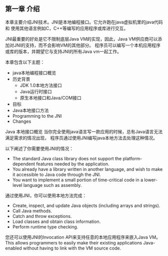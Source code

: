 ## 第一章 介绍

本章主要介绍JNI技术。JNI是本地编程接口。它允许跑在java虚拟机里的java代码和
使用其他语言例如C，C++等编写的应用程序或库进行交互。

JNI最重要的好处是它不限制底层Java VM的实现，因此，Java VM供应商可以添加对JNI的支持，而不会影响VM的其他部分。
程序员可以编写一个本机应用程序或库的版本，并期望它与支持JNI的所有Java vm一起工作。

本章包含以下主题：
+ java本地编程接口概览
+ 历史背景
    - JDK 1.0本地方法接口
    - Java运行时接口
    - 原生本地接口和Java/COM接口
+ 目标
+ Java本地接口方法
+ Programming to the JNI
+ Changes

Java 本地接口概览
当你完全使用java语言写一款应用的时候，总有Java语言无法满足需求的情况出现，
程序员通过使用JNI编写java本地方法去处理这种情况。

以下阐述了你需要使用JNI的情况：
+ The standard Java class library does not support the platform-dependent features needed by the application.
+ You already have a library written in another language, and wish to make it accessible to Java code through the JNI.
+ You want to implement a small portion of time-critical code in a lower-level language such as assembly.

通过使用JNI，你可以使用本地方法完成：
+ Create, inspect, and update Java objects (including arrays and strings).
+ Call Java methods.
+ Catch and throw exceptions.
+ Load classes and obtain class information.
+ Perform runtime type checking.

您还可以使用JNI的Invocation API来支持任意的本地应用程序来嵌入Java VM。 This allows programmers
to easily make their existing applications Java-enabled without having to link with the VM source code.
